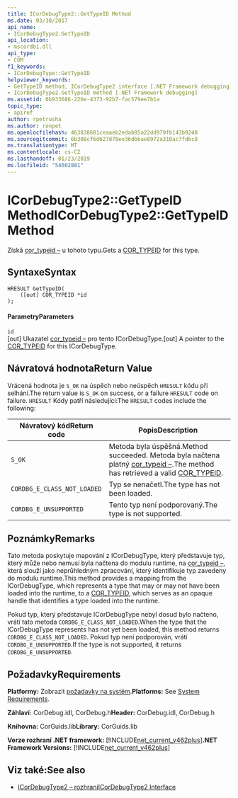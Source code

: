 ```yaml
---
title: ICorDebugType2::GetTypeID Method
ms.date: 03/30/2017
api_name:
- ICorDebugType2.GetTypeID
api_location:
- mscordbi.dll
api_type:
- COM
f1_keywords:
- ICorDebugType::GetTypeID
helpviewer_keywords:
- GetTypeID method, ICorDebugType2 interface [.NET Framework debugging]
- ICorDebugType2.GetTypeID method [.NET Framework debugging]
ms.assetid: 0b933686-226e-4373-92b7-fac579ee7b1a
topic_type:
- apiref
author: rpetrusha
ms.author: ronpet
ms.openlocfilehash: 463838681ceaaeb2edab85a22dd979fb143b9248
ms.sourcegitcommit: 6b308cf6d627d78ee36dbbae8972a310ac7fd6c8
ms.translationtype: MT
ms.contentlocale: cs-CZ
ms.lasthandoff: 01/23/2019
ms.locfileid: "54602881"
---
```

# <a name="icordebugtype2gettypeid-method"></a><span data-ttu-id="cb00a-102">ICorDebugType2::GetTypeID Method</span><span class="sxs-lookup"><span data-stu-id="cb00a-102">ICorDebugType2::GetTypeID Method</span></span>
<span data-ttu-id="cb00a-103">Získá [cor_typeid –](../../../../docs/framework/unmanaged-api/debugging/cor-typeid-structure.md) u tohoto typu.</span><span class="sxs-lookup"><span data-stu-id="cb00a-103">Gets a [COR_TYPEID](../../../../docs/framework/unmanaged-api/debugging/cor-typeid-structure.md) for this type.</span></span>  
  
## <a name="syntax"></a><span data-ttu-id="cb00a-104">Syntaxe</span><span class="sxs-lookup"><span data-stu-id="cb00a-104">Syntax</span></span>  
  
```  
HRESULT GetTypeID(  
    ([out] COR_TYPEID *id  
);  
```  
  
#### <a name="parameters"></a><span data-ttu-id="cb00a-105">Parametry</span><span class="sxs-lookup"><span data-stu-id="cb00a-105">Parameters</span></span>  
 `id`  
 <span data-ttu-id="cb00a-106">[out] Ukazatel [cor_typeid –](../../../../docs/framework/unmanaged-api/debugging/cor-typeid-structure.md) pro tento ICorDebugType.</span><span class="sxs-lookup"><span data-stu-id="cb00a-106">[out] A pointer to the [COR_TYPEID](../../../../docs/framework/unmanaged-api/debugging/cor-typeid-structure.md) for this ICorDebugType.</span></span>  
  
## <a name="return-value"></a><span data-ttu-id="cb00a-107">Návratová hodnota</span><span class="sxs-lookup"><span data-stu-id="cb00a-107">Return Value</span></span>  
 <span data-ttu-id="cb00a-108">Vrácená hodnota je `S_OK` na úspěch nebo neúspěch `HRESULT` kódu při selhání.</span><span class="sxs-lookup"><span data-stu-id="cb00a-108">The return value is `S_OK` on success, or a failure `HRESULT` code on failure.</span></span> <span data-ttu-id="cb00a-109">`HRESULT` Kódy patří následující:</span><span class="sxs-lookup"><span data-stu-id="cb00a-109">The `HRESULT` codes include the following:</span></span>  
  
|<span data-ttu-id="cb00a-110">Návratový kód</span><span class="sxs-lookup"><span data-stu-id="cb00a-110">Return code</span></span>|<span data-ttu-id="cb00a-111">Popis</span><span class="sxs-lookup"><span data-stu-id="cb00a-111">Description</span></span>|  
|-----------------|-----------------|  
|`S_OK`|<span data-ttu-id="cb00a-112">Metoda byla úspěšná.</span><span class="sxs-lookup"><span data-stu-id="cb00a-112">Method succeeded.</span></span> <span data-ttu-id="cb00a-113">Metoda byla načtena platný [cor_typeid –](../../../../docs/framework/unmanaged-api/debugging/cor-typeid-structure.md).</span><span class="sxs-lookup"><span data-stu-id="cb00a-113">The method has retrieved a valid [COR_TYPEID](../../../../docs/framework/unmanaged-api/debugging/cor-typeid-structure.md).</span></span>|  
|`CORDBG_E_CLASS_NOT_LOADED`|<span data-ttu-id="cb00a-114">Typ se nenačetl.</span><span class="sxs-lookup"><span data-stu-id="cb00a-114">The type has not been loaded.</span></span>|  
|`CORDBG_E_UNSUPPORTED`|<span data-ttu-id="cb00a-115">Tento typ není podporovaný.</span><span class="sxs-lookup"><span data-stu-id="cb00a-115">The type is not supported.</span></span>|  
  
## <a name="remarks"></a><span data-ttu-id="cb00a-116">Poznámky</span><span class="sxs-lookup"><span data-stu-id="cb00a-116">Remarks</span></span>  
 <span data-ttu-id="cb00a-117">Tato metoda poskytuje mapování z ICorDebugType, který představuje typ, který může nebo nemusí byla načtena do modulu runtime, na [cor_typeid –](../../../../docs/framework/unmanaged-api/debugging/cor-typeid-structure.md), která slouží jako neprůhledným zpracování, který identifikuje typ zavedeny do modulu runtime.</span><span class="sxs-lookup"><span data-stu-id="cb00a-117">This method provides a mapping from the ICorDebugType, which represents a type that may or may not have been loaded into the runtime, to a [COR_TYPEID](../../../../docs/framework/unmanaged-api/debugging/cor-typeid-structure.md), which serves as an opaque handle that identifies a type loaded into the runtime.</span></span>  
  
 <span data-ttu-id="cb00a-118">Pokud typ, který představuje ICorDebugType nebyl dosud bylo načteno, vrátí tato metoda `CORDBG_E_CLASS_NOT_LOADED`.</span><span class="sxs-lookup"><span data-stu-id="cb00a-118">When the type that the ICorDebugType represents has not yet been loaded, this method returns `CORDBG_E_CLASS_NOT_LOADED`.</span></span>  <span data-ttu-id="cb00a-119">Pokud typ není podporován, vrátí `CORDBG_E_UNSUPPORTED`.</span><span class="sxs-lookup"><span data-stu-id="cb00a-119">If the type is not supported, it returns `CORDBG_E_UNSUPPORTED`.</span></span>  
  
## <a name="requirements"></a><span data-ttu-id="cb00a-120">Požadavky</span><span class="sxs-lookup"><span data-stu-id="cb00a-120">Requirements</span></span>  
 <span data-ttu-id="cb00a-121">**Platformy:** Zobrazit [požadavky na systém](../../../../docs/framework/get-started/system-requirements.md).</span><span class="sxs-lookup"><span data-stu-id="cb00a-121">**Platforms:** See [System Requirements](../../../../docs/framework/get-started/system-requirements.md).</span></span>  
  
 <span data-ttu-id="cb00a-122">**Záhlaví:** CorDebug.idl, CorDebug.h</span><span class="sxs-lookup"><span data-stu-id="cb00a-122">**Header:** CorDebug.idl, CorDebug.h</span></span>  
  
 <span data-ttu-id="cb00a-123">**Knihovna:** CorGuids.lib</span><span class="sxs-lookup"><span data-stu-id="cb00a-123">**Library:** CorGuids.lib</span></span>  
  
 <span data-ttu-id="cb00a-124">**Verze rozhraní .NET framework:** [!INCLUDE[net_current_v462plus](../../../../includes/net-current-v462plus-md.md)]</span><span class="sxs-lookup"><span data-stu-id="cb00a-124">**.NET Framework Versions:** [!INCLUDE[net_current_v462plus](../../../../includes/net-current-v462plus-md.md)]</span></span>  
  
## <a name="see-also"></a><span data-ttu-id="cb00a-125">Viz také:</span><span class="sxs-lookup"><span data-stu-id="cb00a-125">See also</span></span>
- [<span data-ttu-id="cb00a-126">ICorDebugType2 – rozhraní</span><span class="sxs-lookup"><span data-stu-id="cb00a-126">ICorDebugType2 Interface</span></span>](../../../../docs/framework/unmanaged-api/debugging/icordebugtype2-interface.md)
